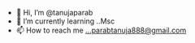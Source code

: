 - 👋 Hi, I’m @tanujaparab
- 🌱 I’m currently learning ..Msc
- 📫 How to reach me ...parabtanuja888@gmail.com

<!---
tanujaparab/tanujaparab is a ✨ special ✨ repository because its `README.md` (this file) appears on your GitHub profile.
You can click the Preview link to take a look at your changes.
--->
